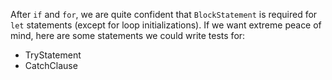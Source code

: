 After `if` and `for`, we are quite confident that `BlockStatement` is required for `let` statements (except for loop initializations). If we want extreme peace of mind, here are some statements we could write tests for:

- TryStatement
- CatchClause

